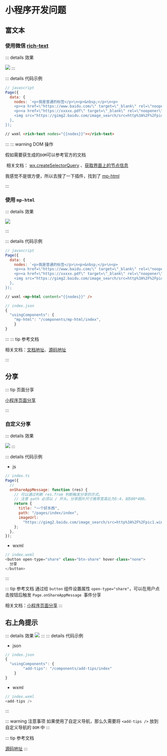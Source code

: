 # 小程序开发问题

## 富文本

### 使用微信 [rich-text](https://developers.weixin.qq.com/miniprogram/dev/component/rich-text.html)

::: details 效果

![](https://raw.githubusercontent.com/mayunlongtx/my-drawing-bed/main/marldown-img/20221024144446.png)
:::

::: details 代码示例

```javascript
// javascript
Page({
  data: {
    nodes: `<p>我是普通的标签</p>\n<p>&nbsp;</p>\n<p>
    <p><a href=\"https://www.baidu.com/\" target=\"_blank\" rel=\"noopener\">我是url</a></p>
    <p><a href=\"https://xxxxx.pdf\" target=\"_blank\" rel=\"noopener\">我是文件</a></p>
    <img src="https://gimg2.baidu.com/image_search/src=http%3A%2F%2Fpic1.win4000.com%2Fwallpaper%2F8%2F549cf5201acb9.jpg&refer=http%3A%2F%2Fpic1.win4000.com&app=2002&size=f9999,10000&q=a80&n=0&g=0n&fmt=auto?sec=1669006938&t=36c83de484db3fb99305e418d602b6f8" /></p>``,
  },
});
```

```html
// wxml <rich-text nodes="{{nodes}}"></rich-text>
```

:::
::: warning DOM 操作

假如需要获生成的`DOM`可以参考官方的文档

​ 相关文档： [wx.createSelectorQuery](https://developers.weixin.qq.com/miniprogram/dev/api/wxml/wx.createSelectorQuery.html) 、[获取界面上的节点信息](https://developers.weixin.qq.com/miniprogram/dev/framework/view/selector.html)

我感觉不是很方便，所以去搜了一下插件，找到了 [mp-html](https://jin-yufeng.gitee.io/mp-html/#/overview/feature)

:::

### 使用 `mp-html`

::: details 效果

![](https://raw.githubusercontent.com/mayunlongtx/my-drawing-bed/main/marldown-img/20221024144513.png)

:::

::: details 代码示例

```javascript
// javascript
Page({
  data: {
    nodes: `<p>我是普通的标签</p>\n<p>&nbsp;</p>\n<p>
    <p><a href=\"https://www.baidu.com/\" target=\"_blank\" rel=\"noopener\">我是url</a></p>
    <p><a href=\"https://xxxxx.pdf\" target=\"_blank\" rel=\"noopener\">我是文件</a></p>
    <img src="https://gimg2.baidu.com/image_search/src=http%3A%2F%2Fpic1.win4000.com%2Fwallpaper%2F8%2F549cf5201acb9.jpg&refer=http%3A%2F%2Fpic1.win4000.com&app=2002&size=f9999,10000&q=a80&n=0&g=0n&fmt=auto?sec=1669006938&t=36c83de484db3fb99305e418d602b6f8" /></p>``,
  },
});
```

```html
// wxml <mp-html content="{{nodes}}" />
```

```javascript
// index.json
{
  "usingComponents": {
  	"mp-html": "/components/mp-html/index",
	}
}
```

:::
::: tip 参考文档

相关文档：[文档地址](https://jin-yufeng.gitee.io/mp-html/#/overview/feature)、[源码地址](https://github.com/jin-yufeng/mp-html)

:::

## 分享

::: tip 页面分享

[小程序页面分享](https://developers.weixin.qq.com/miniprogram/dev/wxcloud/guide/practice/appshare.html)

:::

### 自定义分享

::: details 效果

![](https://raw.githubusercontent.com/mayunlongtx/my-drawing-bed/main/marldown-img/20221024150536.png)
:::

::: details 代码示例

- js

```javascript
// index.ts
Page({
  //
  onShareAppMessage: function (res) {
    // 可以通过判断 res.from 判断触发分享的方式。
    // 注意 path 必须以 / 开头。分享图片尺寸推荐宽高比为5:4，如500*400。
    return {
      title: "一个好东西",
      path: "/pages/index/index",
      imageUrl:
        "https://gimg2.baidu.com/image_search/src=http%3A%2F%2Fpic1.win4000.com%2Fwallpaper%2F8%2F549cf5201acb9.jpg&refer=http%3A%2F%2Fpic1.win4000.com&app=2002&size=f9999,10000&q=a80&n=0&g=0n&fmt=auto?sec=1669006938&t=36c83de484db3fb99305e418d602b6f8",
    };
  },
});
```

- wxml

```javascript
// index.wxml
<button open-type="share" class="btn-share" hover-class="none">
  分享
</button>
```

:::

::: tip 参考文档
通过给 `button` 组件设置属性 `open-type="share"`，可以在用户点击按钮后触发 `Page.onShareAppMessage `事件分享

相关文档：[小程序页面分享](https://developers.weixin.qq.com/miniprogram/dev/wxcloud/guide/practice/appshare.html)
:::

## 右上角提示

::: details 效果
![](https://raw.githubusercontent.com/mayunlongtx/my-drawing-bed/main/marldown-img/20221024152422.png)
:::
::: details 代码示例

- json

```javascript
// index.json
{
  "usingComponents": {
  		"add-tips": "/components/add-tips/index"
	}
}
```

- wxml
```javascript
// index.wxml
<add-tips />
```
:::

::: warning 注意事项
如果使用了自定义导航，那么久需要将 `<add-tips />` 放到自定义导航的 `DOM` 中
:::

::: tip 参考文档

[源码地址](https://github.com/mayunlongtx/add-tips)
:::
